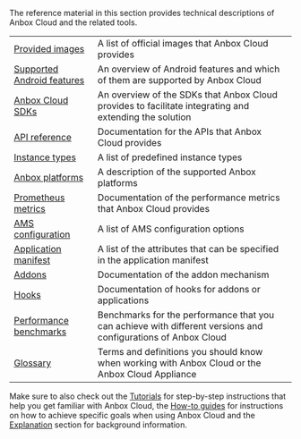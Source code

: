 The reference material in this section provides technical descriptions of Anbox Cloud and the related tools.

|  |  |
|--|--|
| [Provided images](https://discourse.ubuntu.com/t/provided-images/24185)| A list of official images that Anbox Cloud provides |
| [Supported Android features](https://discourse.ubuntu.com/t/supported-android-features/28825) | An overview of Android features and which of them are supported by Anbox Cloud |
| [Anbox Cloud SDKs](https://discourse.ubuntu.com/t/anbox-cloud-sdks/17844)| An overview of the SDKs that Anbox Cloud provides to facilitate integrating and extending the solution |
| [API reference](https://discourse.ubuntu.com/t/api-reference/24339) | Documentation for the APIs that Anbox Cloud provides |
| [Instance types](https://discourse.ubuntu.com/t/instance-types-reference/17764)| A list of predefined instance types |
| [Anbox platforms](https://discourse.ubuntu.com/t/anbox-platforms/18733)| A description of the supported Anbox platforms |
| [Prometheus metrics](https://discourse.ubuntu.com/t/prometheus-metrics/19521)| Documentation of the performance metrics that Anbox Cloud provides |
| [AMS configuration](https://discourse.ubuntu.com/t/ams-configuration/20872)| A list of AMS configuration options |
| [Application manifest](https://discourse.ubuntu.com/t/application-manifest/24197)| A list of the attributes that can be specified in the application manifest |
| [Addons](https://discourse.ubuntu.com/t/addons/25293)| Documentation of the addon mechanism |
| [Hooks](https://discourse.ubuntu.com/t/hooks/28555)| Documentation of hooks for addons or applications |
| [Performance benchmarks](https://discourse.ubuntu.com/t/performance-benchmarks/24709)| Benchmarks for the performance that you can achieve with different versions and configurations of Anbox Cloud |
| [Glossary](https://discourse.ubuntu.com/t/glossary/26204)| Terms and definitions you should know when working with Anbox Cloud or the Anbox Cloud Appliance |

Make sure to also check out the [Tutorials](tbd) for step-by-step instructions that help you get familiar with Anbox Cloud, the [How-to guides](tbd) for instructions on how to achieve specific goals when using Anbox Cloud and the [Explanation](tbd) section for background information.
